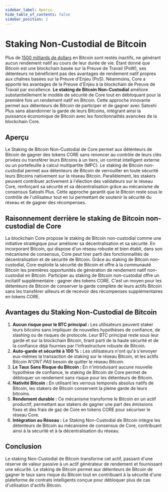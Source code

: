 ```yaml
---
sidebar_label: Aperçu
hide_table_of_contents: false
sidebar_position: 2
---
```


# Staking Non-Custodial de Bitcoin

Plus de [1500 milliards de dollars](https://www.coingecko.com/en/coins/bitcoin) en Bitcoin sont restés inactifs, ne générant aucun rendement natif au cours de leur durée de vie. Étant donné que Bitcoin est une blockchain basée sur la Preuve de Travail (PoW), ses détenteurs ne bénéficient pas des avantages de rendement natif propres aux chaînes basées sur la Preuve d'Enjeu (PoS). Néanmoins, Core a apporté les avantages de la Preuve d'Enjeu à la blockchain de Preuve de Travail par excellence. **Le staking de Bitcoin Non-Custodial** améliore substantiellement le modèle de sécurité de Core tout en débloquant pour la première fois un rendement natif en Bitcoin. Cette approche innovante permet aux détenteurs de Bitcoin de participer et de gagner avec Satoshi Plus sans abandonner la garde de leurs Bitcoins, intégrant ainsi la puissance économique de Bitcoin avec les fonctionnalités avancées de la blockchain Core.

## **Aperçu**

Le Staking de Bitcoin Non-Custodial de Core permet aux détenteurs de Bitcoin de gagner des tokens CORE sans renoncer au contrôle de leurs clés privées ou transférer leurs Bitcoins à un tiers, un contrat intelligent externe ou un portefeuille à calcul multipartite (MPC). Le staking de Bitcoin non-custodial permet aux détenteurs de Bitcoin de verrouiller en toute sécurité leurs Bitcoins nativement sur le réseau Bitcoin. Parallèlement, les stakers peuvent contribuer activement à l'élection des validateurs sur le réseau Core, renforçant sa sécurité et sa décentralisation grâce au mécanisme de consensus Satoshi Plus. Cette approche garantit que le Bitcoin reste sous le contrôle de l'utilisateur tout en lui permettant de soutenir la sécurité du réseau et de gagner des récompenses.

## **Raisonnement derrière le staking de Bitcoin non-custodial de Core**

La blockchain Core propose le staking de Bitcoin non-custodial comme une initiative stratégique pour améliorer sa décentralisation et sa sécurité. En incorporant Bitcoin, qui dispose d'un réseau robuste et bien établi, dans son mécanisme de consensus, Core peut tirer parti des fonctionnalités de décentralisation et de sécurité de Bitcoin. Grâce au staking de Bitcoin non-custodial, Core exploite la sécurité de Bitcoin et offre à la communauté Bitcoin les premières opportunités de génération de rendement natif non-custodial en Bitcoin. Participer au staking de Bitcoin non-custodial offre un incitatif supplémentaire : gagner des tokens CORE. C'est un moyen pour les détenteurs de Bitcoin de conserver la garde complète de leurs actifs Bitcoin sans les transférer ailleurs et de recevoir des récompenses supplémentaires en tokens CORE.

## **Avantages du Staking Non-Custodial de Bitcoin**

1. **Aucun risque pour le BTC principal :** Les utilisateurs peuvent staker leurs bitcoins sans impliquer de nouvelles hypothèses de confiance, de slashing ou de risques de protocole. Leur BTC principal reste sous leur garde et sur la blockchain Bitcoin, tirant parti de la haute sécurité et de la confiance déjà fournies par l'infrastructure robuste de Bitcoin.
2. **Auto-garde et sécurité à 100 % :** Les utilisateurs n'ont qu'à s'envoyer eux-mêmes la transaction de staking sur le réseau Bitcoin, et les actifs Bitcoin _N'ONT PAS_ besoin de quitter le réseau Bitcoin.
3. **Le Taux Sans Risque du Bitcoin :** En n'introduisant aucune nouvelle hypothèse de confiance, le staking de Bitcoin de Core permet de débloquer un rendement sans risque pour les détenteurs de Bitcoin.
4. **Nativité Bitcoin :** En utilisant les verrous temporels absolus natifs de Bitcoin, les stakers de Bitcoin conservent la pleine garde de leurs bitcoins.
5. **Rendement durable :** Ce mécanisme transforme le Bitcoin en un actif productif, permettant aux stakers de gagner une part des émissions fixes et des frais de gaz de Core en tokens CORE pour sécuriser le réseau Core.
6. **Intégration au Réseau :** Le Staking Non-Custodial de Bitcoin intègre les détenteurs de Bitcoin au mécanisme de consensus de Core, contribuant ainsi à la sécurité et à la décentralisation du réseau.

## **Conclusion**

Le staking Non-Custodial de Bitcoin transforme cet actif, passant d'une réserve de valeur passive à un actif générateur de rendement et fournissant une sécurité. Le staking de Bitcoin permet aux détenteurs de Bitcoin de gagner le taux sans risque du Bitcoin tout en contribuant à la sécurité d'une plateforme de contrats intelligents conçue pour débloquer plus de cas d'utilisation d'actifs Bitcoin.